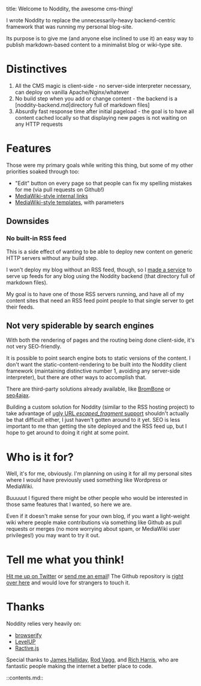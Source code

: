 title: Welcome to Noddity, the awesome cms-thing!

I wrote Noddity to replace the unnecessarily-heavy backend-centric framework that was running my personal blog-site.

Its purpose is to give me (and anyone else inclined to use it) an easy way to publish markdown-based content to a minimalist blog or wiki-type site.

Distinctives
========

1. All the CMS magic is client-side - no server-side interpreter necessary, can deploy on vanilla Apache/Nginx/whatever
2. No build step when you add or change content - the backend is a [noddity-backend.md|directory full of markdown files]
3. Absurdly fast response time after initial pageload - the goal is to have all content cached locally so that displaying new pages is not waiting on any HTTP requests

Features
========

Those were my primary goals while writing this thing, but some of my other priorities soaked through too:

- "Edit" button on every page so that people can fix my spelling mistakes for me (via pull requests on Github!)
- [MediaWiki-style internal links](https://www.mediawiki.org/wiki/Help:Links#Internal_links)
- [MediaWiki-style templates](https://www.mediawiki.org/wiki/Help:Templates), with parameters

Downsides
-------

### No built-in RSS feed

This is a side effect of wanting to be able to deploy new content on generic HTTP servers without any build step.

I won't deploy my blog without an RSS feed, though, so I [made a service](https://github.com/TehShrike/rssaas) to serve up feeds for any blog using the Noddity backend (that directory full of markdown files).

My goal is to have one of those RSS servers running, and have all of my content sites that need an RSS feed point people to that single server to get their feeds.

Not very spiderable by search engines
-------

With both the rendering of pages and the routing being done client-side, it's not very SEO-friendly.

It is possible to point search engine bots to static versions of the content.  I don't want the static-content-rendering to be built into the Noddity client framework (maintaining distinctive number 1, avoiding any server-side interpreter), but there are other ways to accomplish that.

There are third-party solutions already available, like [BromBone](http://www.brombone.com/) or [seo4ajax](http://www.seo4ajax.com).

Building a custom solution for Noddity (similar to the RSS hosting project) to take advantage of [ugly URL _escaped_fragment_ support](https://developers.google.com/webmasters/ajax-crawling/docs/specification) shouldn't actually be that difficult either, I just haven't gotten around to it yet.  SEO is less important to me than getting the site deployed and the RSS feed up, but I hope to get around to doing it right at some point.

Who is it for?
=========

Well, it's for me, obviously.  I'm planning on using it for all my personal sites where I would have previously used something like Wordpress or MediaWiki.

Buuuuut I figured there might be other people who would be interested in those same features that I wanted, so here we are.

Even if it doesn't make sense for your own blog, if you want a light-weight wiki where people make contributions via something like Github as pull requests or merges (no more worrying about spam, or MediaWiki user privileges!) you may want to try it out.

Tell me what you think!
=========

[Hit me up on Twitter](https://twitter.com/TehShrike) or <a href="mailty:me@JoshDuff.com">send me an email</a>!  The Github repository is [right over here](https://github.com/TehShrike/noddity) and would love for strangers to touch it.

Thanks
======

Noddity relies very heavily on:

- [browserify](http://browserify.org/)
- [LevelUP](https://github.com/rvagg/node-levelup)
- [Ractive.js](http://www.ractivejs.org/)

Special thanks to [James Halliday](http://substack.net/), [Rod Vagg](http://r.va.gg/), and [Rich Harris](http://www.rich-harris.co.uk/), who are fantastic people making the internet a better place to code.

::contents.md::
